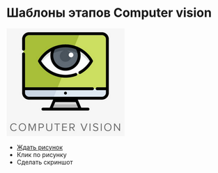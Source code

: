 # Шаблоны этапов Computer vision

![](<../../../.gitbook/assets/image (27).png>)

* [Ждать рисунок](../shablony-etapov-web-interfeisa/upravlenie-brauzerom/pereiti-na-url.md)
* Клик по рисунку
* Сделать скриншот
